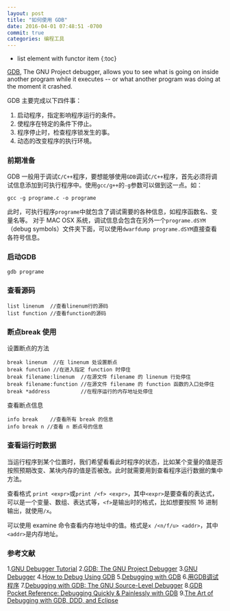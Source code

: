```yaml
---
layout: post
title: "如何使用 GDB"
date: 2016-04-01 07:48:51 -0700
commit: true
categories: 编程工具
---
```


* list element with functor item
{:toc}

[GDB](https://www.gnu.org/software/gdb/), The GNU Project debugger, allows you to see what is going on inside another program while it executes -- or what another program was doing at the moment it crashed.

<!--more-->

GDB 主要完成以下四件事：  

1. 启动程序，指定影响程序运行的条件。  
2. 使程序在特定的条件下停止。  
3. 程序停止时，检查程序锁发生的事。  
4. 动态的改变程序的执行环境。  

### 前期准备

GDB 一般用于调试`C/C++`程序，要想能够使用`GDB`调试`C/C++`程序，首先必须将调试信息添加到可执行程序中。使用`gcc/g++`的`-g`参数可以做到这一点。如：

```
gcc -g programe.c -o programe
```
此时，可执行程序`programe`中就包含了调试需要的各种信息，如程序函数名、变量名等。
对于 MAC OSX 系统，调试信息会包含在另外一个`programe.dSYM`（debug symbols）文件夹下面，可以使用`dwarfdump programe.dSYM`直接查看各符号信息。

### 启动GDB

```
gdb programe
```

### 查看源码

```
list linenum  //查看linenum行的源码
list function //查看function的源码
```

### 断点break 使用

设置断点的方法
```
break linenum  //在 linenum 处设置断点
break function //在进入指定 function 时停住
break filename:linenum  //在源文件 filename 的 linenum 行处停住
break filename:function //在源文件 filename 的 function 函数的入口处停住
break *address          //在程序运行的内存地址处停住
```

查看断点信息
```
info break    //查看所有 break 的信息
info break n //查看 n 断点号的信息
```

### 查看运行时数据

当运行程序到某个位置时，我们希望看看此时程序的状态，比如某个变量的值是否按照预期改变、某块内存的值是否被改。此时就需要用到查看程序运行数据的集中方法。

查看格式 `print <expr>`或`print /<f> <expr>`，其中`<expr>`是要查看的表达式，可以是一个变量、数组、表达式等，`<f>`是输出时的格式，比如想要按照 16 进制输出，就使用`/x`。

可以使用 examine 命令查看内存地址中的值。格式是`x /<n/f/u> <addr>`，其中`<addr>`是内存地址。


### 参考文献

1.[GNU Debugger Tutorial](http://www.tutorialspoint.com/gnu_debugger/index.htm)
2.[GDB: The GNU Project Debugger](https://sourceware.org/gdb/)
3.[GNU Debugger](https://en.wikipedia.org/wiki/GNU_Debugger)
4.[How to Debug Using GDB](http://cs.baylor.edu/~donahoo/tools/gdb/tutorial.html)
5.[Debugging with GDB](http://web.mit.edu/gnu/doc/html/gdb_toc.html)
6.[用GDB调试程序](http://blog.csdn.net/haoel/article/details/2879)
7.[Debugging with GDB: The GNU Source-Level Debugger](https://www.amazon.com/Debugging-GDB-GNU-Source-Level-Debugger/dp/1882114884/httpwwwtuto0a-20)
8.[GDB Pocket Reference: Debugging Quickly & Painlessly with GDB](https://www.amazon.com/GDB-Pocket-Reference-OReilly/dp/0596100272/httpwwwtuto0a-20)
9.[The Art of Debugging with GDB, DDD, and Eclipse](https://www.amazon.com/Art-Debugging-GDB-DDD-Eclipse/dp/1593271743/ref=sr_1_fkmr1_1?s=books&ie=UTF8&qid=1488032361&sr=1-1-fkmr1&keywords=3.%09The+Art+of+Debugging+with+GDB%2C+DDD%2C+and+Eclipse)

